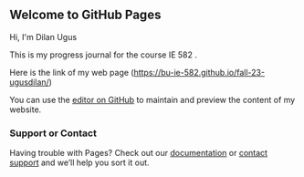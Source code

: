 ## Welcome to GitHub Pages

Hi, I'm Dilan Ugus

This is my progress journal for the course IE 582 .

Here is the link of my web page (https://bu-ie-582.github.io/fall-23-ugusdilan/)

You can use the [editor on GitHub]([https://github.com/BU-IE-582/fall-23-ugusdilan/edit/main/index.md]) to maintain and preview the content of my website.


### Support or Contact

Having trouble with Pages? Check out our [documentation](https://docs.github.com/categories/github-pages-basics/) or [contact support](https://support.github.com/contact) and we’ll help you sort it out.
